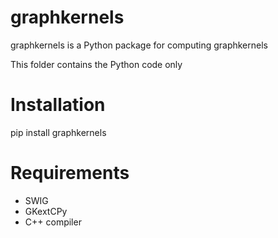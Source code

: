 

# graphkernels 

graphkernels is a Python package for computing graphkernels

This folder contains the Python code only

# Installation

pip install graphkernels

# Requirements

- SWIG
- GKextCPy
- C++ compiler

